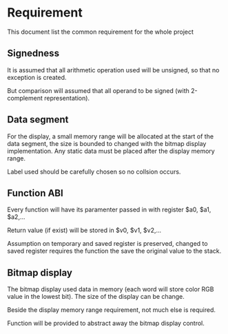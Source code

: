 # Requirement

This document list the common requirement for the whole project

## Signedness

It is assumed that all arithmetic operation used will be unsigned, so that no exception is created.

But comparison will assumed that all operand to be signed (with 2-complement representation).

## Data segment

For the display, a small memory range will be allocated at the start of the data segment, the size
is bounded to changed with the bitmap display implementation. Any static data must be placed after
the display memory range.

Label used should be carefully chosen so no collsion occurs.

## Function ABI

Every function will have its paramenter passed in with register $a0, $a1, $a2,...

Return value (if exist) will be stored in $v0, $v1, $v2,...

Assumption on temporary and saved register is preserved, changed to saved register requires the
function the save the original value to the stack.

## Bitmap display

The bitmap display used data in memory (each word will store color RGB value in the lowest bit).
The size of the display can be change.

Beside the display memory range requirement, not much else is required.

Function will be provided to abstract away the bitmap display control.

